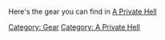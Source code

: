 Here's the gear you can find in [A Private
Hell](:Category:A_Private_Hell "wikilink")

[Category: Gear](Category:_Gear "wikilink") [Category: A Private
Hell](Category:_A_Private_Hell "wikilink")
